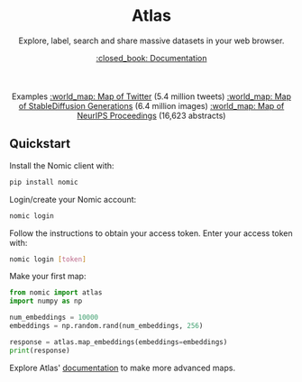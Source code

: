<h1 align="center">Atlas</h1>
<p align="center">Explore, label, search and share massive datasets in your web browser.</p>

<p align="center">
  <a href="https://docs.nomic.ai">:closed_book:	 Documentation</a> 
  <br> <br>
  <br> <br>
  Examples
  <a href="https://atlas.nomic.ai/map/twitter">:world_map: Map of Twitter</a> (5.4 million tweets)
  <a href="https://atlas.nomic.ai/map/stablediffusion">:world_map: Map of StableDiffusion Generations</a> (6.4 million images)
  <a href="https://atlas.nomic.ai/map/neurips">:world_map: Map of NeurIPS Proceedings</a> (16,623 abstracts)

</p>

## Quickstart

Install the Nomic client with:
```bash
pip install nomic
```

Login/create your Nomic account:
```bash
nomic login
```

Follow the instructions to obtain your access token. Enter your access token with:
```bash
nomic login [token]
```

Make your first map:
```python
from nomic import atlas
import numpy as np

num_embeddings = 10000
embeddings = np.random.rand(num_embeddings, 256)

response = atlas.map_embeddings(embeddings=embeddings)
print(response)
```

Explore Atlas' [documentation](https://docs.nomic.ai) to make more advanced maps.

